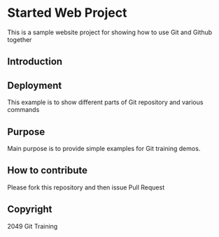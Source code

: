 # Started Web Project

This is a sample website project for showing how to use Git and Github together

## Introduction

## Deployment 

This example is to show different parts of Git repository and various commands

## Purpose

Main purpose is to provide simple examples for Git training demos.

## How to contribute

Please fork this repository and then issue Pull Request

## Copyright

2049 Git Training
